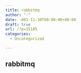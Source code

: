 ```yaml
---
title: rabbitmq
author: "-"
date: -001-11-30T00:00:00+00:00
draft: true
url: /?p=15185
categories:
  - Uncategorized

---
```

## rabbitmq
